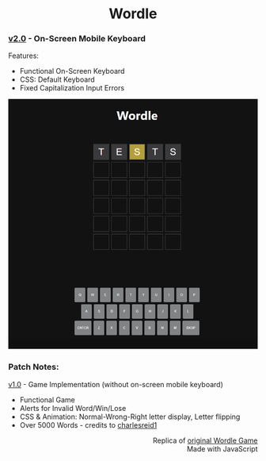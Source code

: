 <h1 align="center">Wordle</h1>


### <a href="https://github.com/darirak/wordle-js/tree/Version-2">v2.0</a> - On-Screen Mobile Keyboard

Features:
- Functional On-Screen Keyboard
- CSS: Default Keyboard
- Fixed Capitalization Input Errors

![WordlePreviewV2](https://github.com/darirak/wordle-js/blob/Version-2/assets/wordlepreviewv2.png?raw=true)

### Patch Notes:
<a href="https://github.com/darirak/wordle-js/tree/Version-1">v1.0</a> - Game Implementation (without on-screen mobile keyboard)
- Functional Game
- Alerts for Invalid Word/Win/Lose
- CSS & Animation: Normal-Wrong-Right letter display, Letter flipping
- Over 5000 Words - credits to [charlesreid1](https://github.com/charlesreid1/five-letter-words/blob/master/sgb-words.txt)

<p align="right">Replica of <a href="https://www.nytimes.com/games/wordle/index.html">original Wordle Game</a>
<br /> Made with JavaScript</p>